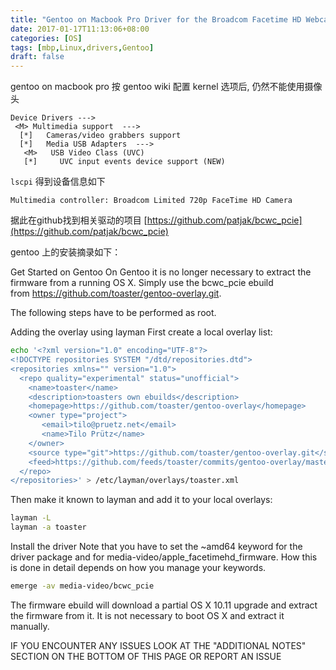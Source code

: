 ```yaml
---
title: "Gentoo on Macbook Pro Driver for the Broadcom Facetime HD Webcam"
date: 2017-01-17T11:13:06+08:00
categories: [OS]
tags: [mbp,Linux,drivers,Gentoo]
draft: false
---
```


gentoo on macbook pro 按 gentoo wiki 配置 kernel 选项后, 仍然不能使用摄像头

```
Device Drivers --->
 <M> Multimedia support  --->
  [*]   Cameras/video grabbers support
  [*]   Media USB Adapters  --->
   <M>   USB Video Class (UVC)  
   [*]     UVC input events device support (NEW) 
```

`lscpi` 得到设备信息如下

```
Multimedia controller: Broadcom Limited 720p FaceTime HD Camera
```

据此在github找到相关驱动的项目 [https://github.com/patjak/bcwc_pcie](https://github.com/patjak/bcwc_pcie)

gentoo 上的安装摘录如下：

Get Started on Gentoo
On Gentoo it is no longer necessary to extract the firmware from a running OS X. Simply use the bcwc_pcie ebuild from https://github.com/toaster/gentoo-overlay.git.

The following steps have to be performed as root.

Adding the overlay using layman
First create a local overlay list:

```bash
echo '<?xml version="1.0" encoding="UTF-8"?>
<!DOCTYPE repositories SYSTEM "/dtd/repositories.dtd">
<repositories xmlns="" version="1.0">
  <repo quality="experimental" status="unofficial">
    <name>toaster</name>
    <description>toasters own ebuilds</description>
    <homepage>https://github.com/toaster/gentoo-overlay</homepage>
    <owner type="project">
       <email>tilo@pruetz.net</email>
       <name>Tilo Prütz</name>
    </owner>
    <source type="git">https://github.com/toaster/gentoo-overlay.git</source>
    <feed>https://github.com/feeds/toaster/commits/gentoo-overlay/master</feed>
  </repo>
</repositories>' > /etc/layman/overlays/toaster.xml
```

Then make it known to layman and add it to your local overlays:

```bash
layman -L
layman -a toaster
```

Install the driver
Note that you have to set the ~amd64 keyword for the driver package and for media-video/apple_facetimehd_firmware. How this is done in detail depends on how you manage your keywords.

```bash
emerge -av media-video/bcwc_pcie
```

The firmware ebuild will download a partial OS X 10.11 upgrade and extract the firmware from it. It is not necessary to boot OS X and extract it manually.

IF YOU ENCOUNTER ANY ISSUES LOOK AT THE "ADDITIONAL NOTES" SECTION ON THE BOTTOM OF THIS PAGE OR REPORT AN ISSUE
